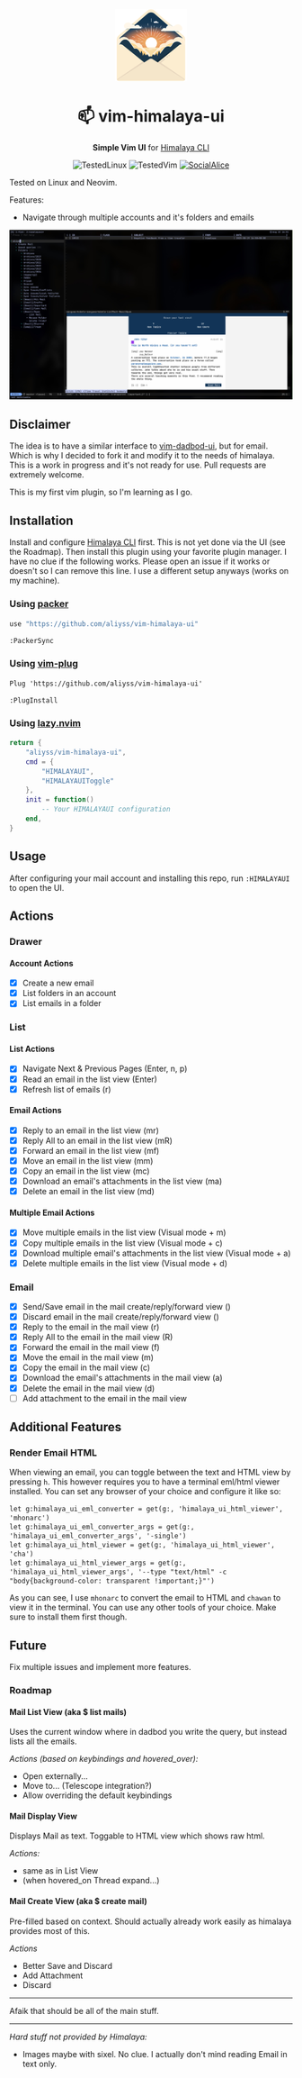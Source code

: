<div align="center">
    <img src="./logo.svg" alt="Logo" width="128" height="128" />
    <h1>📫 vim-himalaya-ui</h1>
    <p>
        <strong>Simple Vim UI</strong> for <a href="https://github.com/pimalaya/himalaya">Himalaya CLI</a>
    </p>
    <p>
        <img alt="TestedLinux" src="https://img.shields.io/badge/NixOS_25.11-blue?style=flat&logo=nixos&logoColor=white&label=linux&labelColor=gray&color=blue" />
        <img alt="TestedVim" src="https://img.shields.io/badge/NVIM_v0.11-green?style=flat&logo=vim&logoColor=white&label=vim&labelColor=gray&color=%23226b07" />
        <a href="http://discord.gg/zAypMTH">
            <img alt="SocialAlice" src="https://img.shields.io/badge/wonderland-green?style=flat&logo=discord&logoColor=white&label=support&labelColor=gray&color=%235765f2&link=http%3A%2F%2Fdiscord.gg%2FzAypMTH">
        </a>
    </p>
</div>


Tested on Linux and Neovim.

Features:
* Navigate through multiple accounts and it's folders and emails

<div align="center">
    <img src="./screenshot.png" alt="Screenshot" />
</div>

## Disclaimer
The idea is to have a similar interface to [vim-dadbod-ui](https://github.com/kristijanhusak/vim-dadbod-ui), but for email.
Which is why I decided to fork it and modify it to the needs of himalaya.
This is a work in progress and it's not ready for use. Pull requests are extremely welcome.

This is my first vim plugin, so I'm learning as I go.

## Installation

Install and configure [Himalaya CLI](https://github.com/pimalaya/himalaya) first. This is not yet done via the UI (see the Roadmap). Then install this plugin using your favorite plugin manager. I have no clue if the following works. Please open an issue if it works or doesn't so I can remove this line. I use a different setup anyways (works on my machine).


### Using [packer](https://github.com/wbthomason/packer.nvim)

```lua
use "https://github.com/aliyss/vim-himalaya-ui"
```

```vim
:PackerSync
```

### Using [vim-plug](https://github.com/junegunn/vim-plug)

```vim
Plug 'https://github.com/aliyss/vim-himalaya-ui'
```

```vim
:PlugInstall
```

### Using [lazy.nvim](https://github.com/folke/lazy.nvim)

```lua
return {
    "aliyss/vim-himalaya-ui",
    cmd = {
        "HIMALAYAUI",
        "HIMALAYAUIToggle"
    },
    init = function()
        -- Your HIMALAYAUI configuration
    end,
}
```

## Usage
After configuring your mail account and installing this repo, run `:HIMALAYAUI` to open the UI.

## Actions

### Drawer

#### Account Actions
- [x] Create a new email
- [x] List folders in an account
- [x] List emails in a folder

### List

#### List Actions
- [x] Navigate Next & Previous Pages (Enter, n, p)
- [x] Read an email in the list view (Enter)
- [x] Refresh list of emails (r)

#### Email Actions
- [x] Reply to an email in the list view (mr)
- [x] Reply All to an email in the list view (mR)
- [x] Forward an email in the list view (mf)
- [x] Move an email in the list view (mm)
- [x] Copy an email in the list view (mc)
- [x] Download an email's attachments in the list view (ma)
- [x] Delete an email in the list view (md)

#### Multiple Email Actions
- [x] Move multiple emails in the list view (Visual mode + m)
- [x] Copy multiple emails in the list view (Visual mode + c)
- [x] Download multiple email's attachments in the list view (Visual mode + a)
- [x] Delete multiple emails in the list view (Visual mode + d)

### Email
- [x] Send/Save email in the mail create/reply/forward view (<BufWrite>) 
- [x] Discard email in the mail create/reply/forward view (<BufDelete>) 
- [x] Reply to the email in the mail view (r)
- [x] Reply All to the email in the mail view (R)
- [x] Forward the email in the mail view (f)
- [x] Move the email in the mail view (m)
- [x] Copy the email in the mail view (c)
- [x] Download the email's attachments in the mail view (a)
- [x] Delete the email in the mail view (d)
- [ ] Add attachment to the email in the mail view

## Additional Features

### Render Email HTML
When viewing an email, you can toggle between the text and HTML view by pressing `h`. This however requires you to have a terminal eml/html viewer installed.
You can set any browser of your choice and configure it like so:
```vim
let g:himalaya_ui_eml_converter = get(g:, 'himalaya_ui_html_viewer', 'mhonarc')
let g:himalaya_ui_eml_converter_args = get(g:, 'himalaya_ui_eml_converter_args', '-single')
let g:himalaya_ui_html_viewer = get(g:, 'himalaya_ui_html_viewer', 'cha')
let g:himalaya_ui_html_viewer_args = get(g:, 'himalaya_ui_html_viewer_args', '--type "text/html" -c "body{background-color: transparent !important;}"')
```

As you can see, I use `mhonarc` to convert the email to HTML and `chawan` to view it in the terminal. You can use any other tools of your choice.
Make sure to install them first though.

## Future

Fix multiple issues and implement more features.

### Roadmap

#### Mail List View (aka $ list mails)
Uses the current window where in dadbod you write the query, but instead lists all the emails.

_Actions (based on keybindings and hovered_over):_
- Open externally...
- Move to... (Telescope integration?)
- Allow overriding the default keybindings

#### Mail Display View
Displays Mail as text. Toggable to HTML view which shows raw html.

_Actions:_
- same as in List View
- (when hovered_on Thread expand...)

#### Mail Create View (aka $ create mail)
Pre-filled based on context. Should actually already work easily as himalaya provides most of this.

_Actions_
- Better Save and Discard
- Add Attachment
- Discard

--- 

Afaik that should be all of the main stuff.

---

_Hard stuff not provided by Himalaya:_
- Images maybe with sixel. No clue. I actually don't mind reading Email in text only.

